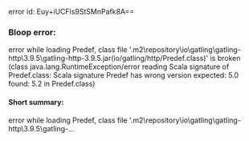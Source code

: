 error id: Euy+iUCFls9StSMnPafk8A==
### Bloop error:

error while loading Predef, class file '<HOME>\.m2\repository\io\gatling\gatling-http\3.9.5\gatling-http-3.9.5.jar(io/gatling/http/Predef.class)' is broken
(class java.lang.RuntimeException/error reading Scala signature of Predef.class: Scala signature Predef has wrong version
 expected: 5.0
 found: 5.2 in Predef.class)
#### Short summary: 

error while loading Predef, class file '<HOME>\.m2\repository\io\gatling\gatling-http\3.9.5\gatling-...